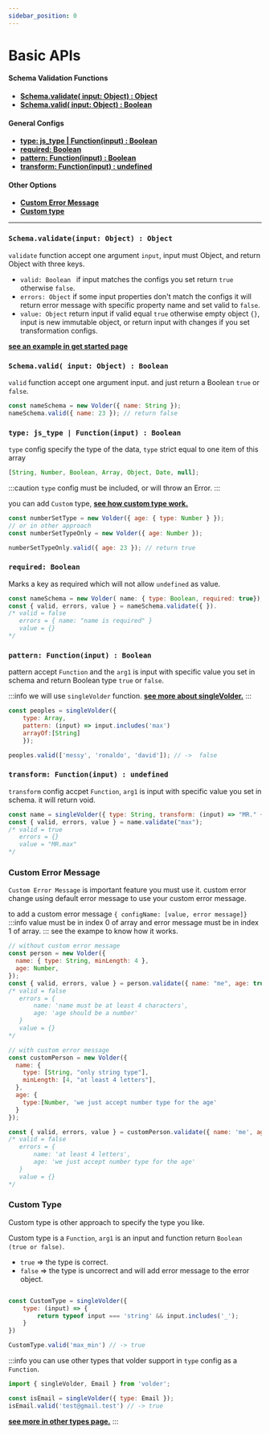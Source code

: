 ```yaml
---
sidebar_position: 0
---
```


# Basic APIs

#### Schema Validation Functions

- [**Schema.validate( input: Object) : Object**](#validate)
- [**Schema.valid( input: Object) : Boolean**](#valid)

#### General Configs

- [**type: js_type | Function(input) : Boolean**](#type)
- [**required: Boolean**](#required)
- [**pattern: Function(input) : Boolean**](#pattern)
- [**transform: Function(input) : undefined**](#transform)

#### Other Options

- [**Custom Error Message**](#Custom_Error)
- [**Custom type**](#Custom_type)

---

### `Schema.validate(input: Object) : Object`

`validate` function accept one argument `input`, input must Object, and return Object with three keys.

- `valid: Boolean ` if input matches the configs you set return `true` otherwise `false`.
- `errors: Object` if some input properties don't match the configs it will return error message with specific property name
  and set valid to `false`.
- `value: Object` return input if valid equal `true` otherwise empty object `{}`, input is new immutable object, or return input with changes if you set transformation configs.

[**see an example in get started page**](/docs/get-started/#example)

### `Schema.valid( input: Object) : Boolean`

`valid` function accept one argument input. and just return a Boolean `true` or `false`.

```js
const nameSchema = new Volder({ name: String });
nameSchema.valid({ name: 23 }); // return false
```

### `type: js_type | Function(input) : Boolean`

`type` config specify the type of the data, `type` strict equal to one item of this array

```js
[String, Number, Boolean, Array, Object, Date, null];
```

:::caution
`type` config must be included, or will throw an Error.
:::

you can add `Custom` type, [**see how custom type work.**](/custom-type)

```js
const numberSetType = new Volder({ age: { type: Number } });
// or in other approach
const numberSetTypeOnly = new Volder({ age: Number });

numberSetTypeOnly.valid({ age: 23 }); // return true
```

### `required: Boolean`

Marks a key as required which will not allow `undefined` as value.

```js
const nameSchema = new Volder( name: { type: Boolean, required: true});
const { valid, errors, value } = nameSchema.validate({ }).
/* valid = false
   errors = { name: "name is required" }
   value = {}
*/
```

### `pattern: Function(input) : Boolean`

pattern accept `Function` and the `arg1` is input with specific value you set in schema and return Boolean type `true` or `false`.

:::info
we will use `singleVolder` function. [**see more about singleVolder.**](#single-volder)
:::

```js
const peoples = singleVolder({
    type: Array,
    pattern: (input) => input.includes('max')
    arrayOf:[String]
    });

peoples.valid(['messy', 'ronaldo', 'david']); // ->  false
```

### `transform: Function(input) : undefined`

`transform` config accpet `Function`, `arg1` is input with specific value you set in schema. it will return void.

```js
const name = singleVolder({ type: String, transform: (input) => "MR." + input });
const { valid, errors, value } = name.validate("max");
/* valid = true
   errors = {}
   value = "MR.max"
*/
```

### Custom Error Message

`Custom Error Message` is important feature you must use it. custom error change using default error message to use your custom error message.

to add a custom error message `{ configName: [value, error message]}`
:::info
value must be in index 0 of array and error message must be in index 1 of array.
:::
see the exampe to know how it works.

```js
// without custom error message
const person = new Volder({
  name: { type: String, minLength: 4 },
  age: Number,
});
const { valid, errors, value } = person.validate({ name: "me", age: true });
/* valid = false
   errors = {
       name: 'name must be at least 4 characters',
       age: 'age should be a number'
   }
   value = {}
*/

// with custom error message
const customPerson = new Volder({
  name: {
    type: [String, "only string type"],
    minLength: [4, "at least 4 letters"],
  },
  age: {
    type:[Number, 'we just accept number type for the age'
  }
});

const { valid, errors, value } = customPerson.validate({ name: 'me', age: false });
/* valid = false
   errors = {
       name: 'at least 4 letters',
       age: 'we just accept number type for the age'
   }
   value = {}
*/
```
### Custom Type
Custom type is other approach to specify the type you like.

Custom type is a `Function`, `arg1` is an input and function return `Boolean (true or false)`.
- `true` => the type is correct.
- `false` => the type is uncorrect and will add error message to the error object.

```js

const CustomType = singleVolder({ 
    type: (input) => {
        return typeof input === 'string' && input.includes('_');
    }
})

CustomType.valid('max_min') // -> true
```

:::info
you can use other types that volder support in `type` config as a `Function`.

```js
import { singleVolder, Email } from 'volder';

const isEmail = singleVolder({ type: Email });
isEmail.valid('test@gmail.test') // -> true
```
[**see more in other types page.**](/other-types)
:::
